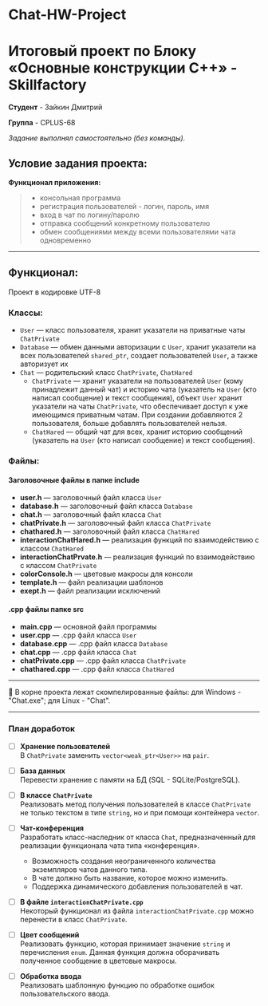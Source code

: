 # Chat-HW-Project

# Итоговый проект по Блоку «Основные конструкции C++» - Skillfactory

**Студент** - Зайкин Дмитрий

**Группа** - CPLUS-68

*Задание выполнял самостоятельно (без команды).*


## Условие задания проекта:

**Функционал приложения:**
> - консольная программа
> - регистрация пользователей - логин, пароль, имя
> - вход в чат по логину/паролю
> - отправка сообщений конкретному пользователю
> - обмен сообщениями между всеми пользователями чата одновременно

 ---

## Функционал:

Проект в кодировке UTF-8

### Классы:
- `User` — класс пользователя, хранит указатели на приватные чаты `ChatPrivate` 
- `Database` — обмен данными авторизации с `User`, хранит указатели на всех пользователей `shared_ptr`, создает пользователей `User`, а также авторизует их 
- `Chat` — родительский класс `ChatPrivate`, `ChatHared` 
	- `ChatPrivate` — хранит указатели на пользователей `User` (кому принадлежит данный чат) и историю чата (указатель на `User` (кто написал сообщение) и текст сообщения), объект `User` хранит указатели на чаты `ChatPrivate`, что обеспечивает доступ к уже имеющимся приватным чатам. При создании добавляются 2 пользователя, больше добавлять пользователей нельзя. 
	- `ChatHared` — общий чат для всех, хранит историю сообщений (указатель на `User` (кто написал сообщение) и текст сообщения).

### Файлы:

#### Заголовочные файлы в папке include

- **user.h** — заголовочный файл класса `User`
- **database.h** — заголовочный файл класса `Database`
- **chat.h** — заголовочный файл класса `Chat`
- **chatPrivate.h** — заголовочный файл класса `ChatPrivate`
- **chathared.h** — заголовочный файл класса `ChatHared`
- **interactionChatHared.h** — реализация функций по взаимодействию с классом `ChatHared`
- **interactionChatPrvate.h** — реализация функций по взаимодействию с классом `ChatPrivate`
- **colorConsole.h** — цветовые макросы для консоли
- **template.h** — файл реализации шаблонов
- **exept.h** — файл реализации исключений

#### .cpp файлы папке src

- **main.cpp** — основной файл программы
- **user.cpp** — .cpp файл класса `User`
- **database.cpp** — .cpp файл класса `Database`
- **chat.cpp** — .cpp файл класса `Chat`
- **chatPrivate.cpp** — .cpp файл класса `ChatPrivate`
- **chathared.cpp** — .cpp файл класса `ChatHared`

---

📌 В корне проекта лежат скомпелированные файлы: для Windows - "Chat.exe"; для Linux - "Chat".

---


### План доработок  

- [ ] **Хранение пользователей**  
   В `ChatPrivate` заменить `vector<weak_ptr<User>>` на `pair`.  

- [ ] **База данных**  
   Перевести хранение с памяти на БД (SQL - SQLite/PostgreSQL).  

- [ ] **В классе `ChatPrivate`**  
   Реализовать метод получения пользователей в классе `ChatPrivate` не только текстом в типе `string`, но и при помощи контейнера `vector`.  

- [ ] **Чат-конференция**  
   Разработать класс-наследник от класса `Chat`, предназначенный для реализации функционала чата типа «конференция».  
   - Возможность создания неограниченного количества экземпляров чатов данного типа.  
   - В чате должно быть название, которое можно изменить.  
   - Поддержка динамического добавления пользователей в чат.  

- [ ] **В файле `interactionChatPrivate.cpp`**  
   Некоторый функционал из файла `interactionChatPrivate.cpp` можно перенести в класс `ChatPrivate`.  

- [ ] **Цвет сообщений**  
   Реализовать функцию, которая принимает значение `string` и перечисления `enum`. Данная функция должна оборачивать полученное сообщение в цветовые макросы.  

- [ ] **Обработка ввода**  
   Реализовать шаблонную функцию по обработке ошибок пользовательского ввода.  
